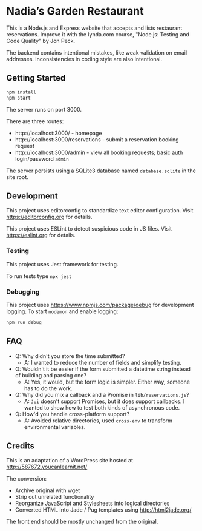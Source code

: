 # Nadia’s Garden Restaurant

This is a Node.js and Express website that accepts and lists restaurant reservations. Improve it with the lynda.com course, "Node.js: Testing and Code Quality" by Jon Peck.

The backend contains intentional mistakes, like weak validation on email addresses. Inconsistencies in coding style are also intentional.

## Getting Started

```bash
npm install
npm start
```

The server runs on port 3000.

There are three routes:

-  http://localhost:3000/ - homepage
-  http://localhost:3000/reservations - submit a reservation booking request
-  http://localhost:3000/admin - view all booking requests; basic auth login/password `admin`

The server persists using a SQLite3 database named `database.sqlite` in the site root.

## Development

This project uses editorconfig to standardize text editor configuration. Visit https://editorconfig.org for details.

This project uses ESLint to detect suspicious code in JS files. Visit https://eslint.org for details.

### Testing

This project uses Jest framework for testing.

To run tests type `npx jest`

### Debugging

This project uses https://www.npmjs.com/package/debug for development logging. To start `nodemon` and enable logging:

```bash
npm run debug
```

## FAQ

-  Q: Why didn't you store the time submitted?
   -  A: I wanted to reduce the number of fields and simplify testing.
-  Q: Wouldn't it be easier if the form submitted a datetime string instead of building and parsing one?
   -  A: Yes, it would, but the form logic is simpler. Either way, someone has to do the work.
-  Q: Why did you mix a callback and a Promise in `lib/reservations.js`?
   -  A: `Joi` doesn't support Promises, but it does support callbacks. I wanted to show how to test both kinds of asynchronous code.
-  Q: How'd you handle cross-platform support?
   -  A: Avoided relative directories, used `cross-env` to transform environmental variables.

## Credits

This is an adaptation of a WordPress site hosted at http://587672.youcanlearnit.net/

The conversion:

-  Archive original with wget
-  Strip out unrelated functionality
-  Reorganize JavaScript and Stylesheets into logical directories
-  Converted HTML into Jade / Pug templates using http://html2jade.org/

The front end should be mostly unchanged from the original.
